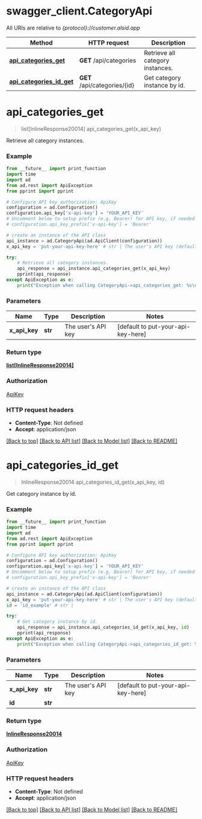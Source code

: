 # swagger_client.CategoryApi

All URIs are relative to *{protocol}://customer.alsid.app*

Method | HTTP request | Description
------------- | ------------- | -------------
[**api_categories_get**](CategoryApi.md#api_categories_get) | **GET** /api/categories | Retrieve all category instances.
[**api_categories_id_get**](CategoryApi.md#api_categories_id_get) | **GET** /api/categories/{id} | Get category instance by id.

# **api_categories_get**
> list[InlineResponse20014] api_categories_get(x_api_key)

Retrieve all category instances.

### Example

```python
from __future__ import print_function
import time
import ad
from ad.rest import ApiException
from pprint import pprint

# Configure API key authorization: ApiKey
configuration = ad.Configuration()
configuration.api_key['x-api-key'] = 'YOUR_API_KEY'
# Uncomment below to setup prefix (e.g. Bearer) for API key, if needed
# configuration.api_key_prefix['x-api-key'] = 'Bearer'

# create an instance of the API class
api_instance = ad.CategoryApi(ad.ApiClient(configuration))
x_api_key = 'put-your-api-key-here' # str | The user's API key (default to put-your-api-key-here)

try:
    # Retrieve all category instances.
    api_response = api_instance.api_categories_get(x_api_key)
    pprint(api_response)
except ApiException as e:
    print("Exception when calling CategoryApi->api_categories_get: %s\n" % e)
```

### Parameters

Name | Type | Description  | Notes
------------- | ------------- | ------------- | -------------
 **x_api_key** | **str**| The user&#x27;s API key | [default to put-your-api-key-here]

### Return type

[**list[InlineResponse20014]**](InlineResponse20014.md)

### Authorization

[ApiKey](../README.md#ApiKey)

### HTTP request headers

 - **Content-Type**: Not defined
 - **Accept**: application/json

[[Back to top]](#) [[Back to API list]](../README.md#documentation-for-api-endpoints) [[Back to Model list]](../README.md#documentation-for-models) [[Back to README]](../README.md)

# **api_categories_id_get**
> InlineResponse20014 api_categories_id_get(x_api_key, id)

Get category instance by id.

### Example

```python
from __future__ import print_function
import time
import ad
from ad.rest import ApiException
from pprint import pprint

# Configure API key authorization: ApiKey
configuration = ad.Configuration()
configuration.api_key['x-api-key'] = 'YOUR_API_KEY'
# Uncomment below to setup prefix (e.g. Bearer) for API key, if needed
# configuration.api_key_prefix['x-api-key'] = 'Bearer'

# create an instance of the API class
api_instance = ad.CategoryApi(ad.ApiClient(configuration))
x_api_key = 'put-your-api-key-here' # str | The user's API key (default to put-your-api-key-here)
id = 'id_example' # str | 

try:
    # Get category instance by id.
    api_response = api_instance.api_categories_id_get(x_api_key, id)
    pprint(api_response)
except ApiException as e:
    print("Exception when calling CategoryApi->api_categories_id_get: %s\n" % e)
```

### Parameters

Name | Type | Description  | Notes
------------- | ------------- | ------------- | -------------
 **x_api_key** | **str**| The user&#x27;s API key | [default to put-your-api-key-here]
 **id** | **str**|  | 

### Return type

[**InlineResponse20014**](InlineResponse20014.md)

### Authorization

[ApiKey](../README.md#ApiKey)

### HTTP request headers

 - **Content-Type**: Not defined
 - **Accept**: application/json

[[Back to top]](#) [[Back to API list]](../README.md#documentation-for-api-endpoints) [[Back to Model list]](../README.md#documentation-for-models) [[Back to README]](../README.md)

